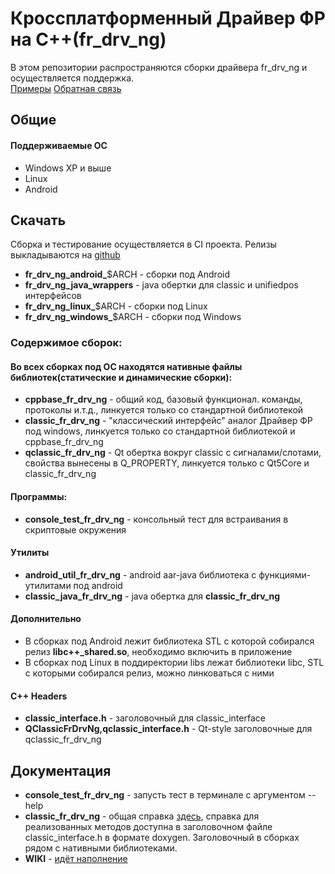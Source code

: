   # Кроссплатформенный Драйвер ФР на C++(fr_drv_ng)

  В этом репозитории распространяются сборки драйвера fr_drv_ng и осуществляется поддержка.  
  [Примеры](https://github.com/shtrih-m/fr_drv_ng_examples)
  [Обратная связь](https://github.com/shtrih-m/fr_drv_ng/issues)

  ## Общие
  #### Поддерживаемые ОС
  * Windows XP и выше
  * Linux
  * Android

  ## Скачать 
  Cборка и тестирование осуществляется в CI проекта. Релизы выкладываются на [github](https://github.com/shtrih-m/fr_drv_ng/releases)  
  * **fr_drv_ng_android_**$ARCH - сборки под Android
  * **fr_drv_ng_java_wrappers** - java обертки для classic и unifiedpos интерфейсов
  * **fr_drv_ng_linux_**$ARCH - сборки под Linux
  * **fr_drv_ng_windows_**$ARCH - сборки под Windows

  ### Содержимое сборок:
  #### Во всех сборках под ОС находятся нативные файлы библиотек(статические и динамические сборки):
  * **cppbase_fr_drv_ng** - общий код, базовый функционал. команды, протоколы и.т.д., линкуется только со стандартной библиотекой
  * **classic_fr_drv_ng** - "классический интерфейс" аналог Драйвер ФР под windows, линкуется только со стандартной библиотекой и cppbase_fr_drv_ng
  * **qclassic_fr_drv_ng** - Qt обертка вокруг classic с сигналами/слотами, свойства вынесены в Q_PROPERTY, линкуется только с Qt5Core и classic_fr_drv_ng
  #### Программы:
  * **console_test_fr_drv_ng** - консольный тест для встраивания в скриптовые окружения
  #### Утилиты
  * **android_util_fr_drv_ng** - android aar-java библиотека с функциями-утилитами под android
  * **classic_java_fr_drv_ng** - java обертка для **classic_fr_drv_ng**
  #### Дополнительно
  * В сборках под Android лежит библиотека STL с которой собирался релиз **libc++_shared.so**, необходимо включить в приложение
  * В сборках под Linux в поддиректории libs лежат библиотеки libc, STL с которыми собирался релиз, можно линковаться с ними
  #### С++ Headers
  * **classic_interface.h** - заголовочный для classic_interface
  * **QClassicFrDrvNg,qclassic_interface.h** - Qt-style заголовочные для qclassic_fr_drv_ng 

  ## Документация
  * **console_test_fr_drv_ng** - запусть тест в терминале с аргументом --help
  * **classic_fr_drv_ng** - общая справка [здесь](https://exam.shtrih-m-partners.ru/assets/materials/DriverKKT_Guide_414_02_10_17.zip), справка для реализованных методов доступна в заголовочном файле classic_interface.h в формате doxygen. Заголовочный в сборках рядом с нативными библиотеками.
  * **WIKI** - [идёт наполнение](https://github.com/shtrih-m/fr_drv_ng/wiki)

